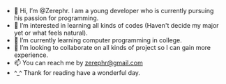 - 👋 Hi, I’m @Zerephr. I am  a young developer who is currently pursuing his passion for programming.
- 👀 I’m interested in learning all kinds of codes (Haven't decide my major yet or what feels natural).
- 🌱 I’m currently learning computer programming in college.
- 💞️ I’m looking to collaborate on all kinds of project so I can gain more experience.
- 📫 You can reach me by zerephr@gmail.com
-  ^_^ Thank for reading have a wonderful day.

<!---
Zerephr/Zerephr is a ✨ special ✨ repository because its `README.md` (this file) appears on your GitHub profile.
You can click the Preview link to take a look at your changes.
--->
